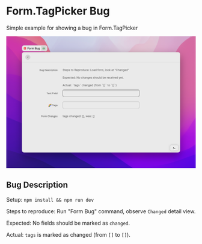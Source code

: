 # Form.TagPicker Bug

Simple example for showing a bug in Form.TagPicker

![Form Empty State](./screenshots/empty-state-spell-fix.png)

## Bug Description

Setup: `npm install && npm run dev`

Steps to reproduce: Run "Form Bug" command, observe `Changed` detail view.

Expected: No fields should be marked as `changed`.

Actual: `tags` is marked as changed (from `[]` to `[]`).
